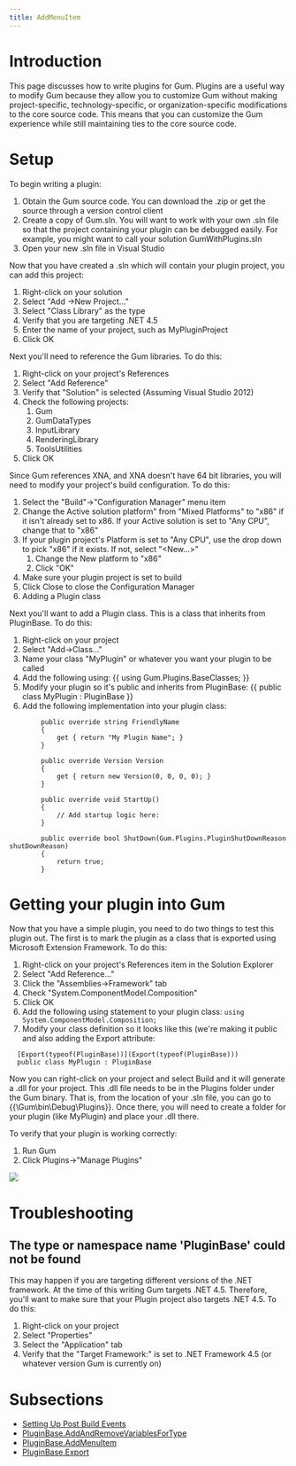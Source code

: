 ```yaml
---
title: AddMenuItem
---
```


# Introduction

This page discusses how to write plugins for Gum.  Plugins are a useful way to modify Gum because they allow you to customize Gum without making project-specific, technology-specific, or organization-specific modifications to the core source code.  This means that you can customize the Gum experience while still maintaining ties to the core source code.  

# Setup

To begin writing a plugin:

1. Obtain the Gum source code.  You can download the .zip or get the source through a version control client
1. Create a copy of Gum.sln.  You will want to work with your own .sln file so that the project containing your plugin can be debugged easily.  For example, you might want to call your solution GumWithPlugins.sln
1. Open your new .sln file in Visual Studio

Now that you have created a .sln which will contain your plugin project, you can add this project:

1. Right-click on your solution
1. Select "Add ->New Project..."
1. Select "Class Library" as the type
1. Verify that you are targeting .NET 4.5
1. Enter the name of your project, such as MyPluginProject
1. Click OK

Next you'll need to reference the Gum libraries.  To do this:

1. Right-click on your project's References
1. Select "Add Reference"
1. Verify that "Solution" is selected (Assuming Visual Studio 2012)
1. Check the following projects:
	1. Gum
	1. GumDataTypes
	1. InputLibrary
	1. RenderingLibrary
	1. ToolsUtilities
1. Click OK

Since Gum references XNA, and XNA doesn't have 64 bit libraries, you will need to modify your project's build configuration.  To do this:

1. Select the "Build"->"Configuration Manager" menu item
1. Change the Active solution platform" from "Mixed Platforms" to "x86" if it isn't already set to x86.  If your Active solution is set to "Any CPU", change that to "x86"
1. If your plugin project's Platform is set to "Any CPU", use the drop down to pick "x86" if it exists.  If not, select "<New...>"
	1. Change the New platform to "x86"
	1. Click "OK"
1. Make sure your plugin project is set to build
1. Click Close to close the Configuration Manager
1. Adding a Plugin class

Next you'll want to add a Plugin class.  This is a class that inherits from PluginBase.  To do this:

1. Right-click on your project
1. Select "Add->Class..."
1. Name your class "MyPlugin" or whatever you want your plugin to be called
1. Add the following using:  {{ using Gum.Plugins.BaseClasses; }}
1. Modify your plugin so it's public and inherits from PluginBase: {{ public class MyPlugin : PluginBase }}
1. Add the following implementation into your plugin class:
```
        public override string FriendlyName
        {
            get { return "My Plugin Name"; }
        }

        public override Version Version
        {
            get { return new Version(0, 0, 0, 0); }
        }

        public override void StartUp()
        {
            // Add startup logic here:
        }

        public override bool ShutDown(Gum.Plugins.PluginShutDownReason shutDownReason)
        {
            return true;
        }

```

# Getting your plugin into Gum

Now that you have a simple plugin, you need to do two things to test this plugin out.  The first is to mark the plugin as a class that is exported using Microsoft Extension Framework.  To do this:

1. Right-click on your project's References item in the Solution Explorer
1. Select "Add Reference..."
1. Click the "Assemblies->Framework" tab
1. Check "System.ComponentModel.Composition"
1. Click OK
1. Add the following using statement to your plugin class:  ` using System.ComponentModel.Composition; `
1. Modify your class definition so it looks like this (we're making it public and also adding the Export attribute:
```
  [Export(typeof(PluginBase))](Export(typeof(PluginBase)))
  public class MyPlugin : PluginBase
```

Now you can right-click on your project and select Build and it will generate a .dll for your project.  This .dll file needs to be in the Plugins folder under the Gum binary.  That is, from the location of your .sln file, you can go to {{\Gum\bin\Debug\Plugins}}.  Once there, you will need to create a folder for your plugin (like MyPlugin) and place your .dll there.

To verify that your plugin is working correctly:

1. Run Gum
1. Click Plugins->"Manage Plugins"

![](Plugins_MyPluginName.png)

# Troubleshooting

## The type or namespace name 'PluginBase' could not be found

This may happen if you are targeting different versions of the .NET framework.  At the time of this writing Gum targets .NET 4.5.  Therefore, you'll want to make sure that your Plugin project also targets .NET 4.5.  To do this:

1. Right-click on your project
1. Select "Properties"
1. Select the "Application" tab
1. Verify that the "Target Framework:" is set to .NET Framework 4.5 (or whatever version Gum is currently on)

# Subsections

* [Setting Up Post Build Events](Setting-Up-Post-Build-Events)
* [PluginBase.AddAndRemoveVariablesForType](PluginBase.AddAndRemoveVariablesForType)
* [PluginBase.AddMenuItem](PluginBase.AddMenuItem)
* [PluginBase.Export](PluginBase.Export)